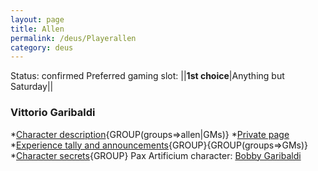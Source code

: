 ```yaml
---
layout: page
title: Allen
permalink: /deus/Playerallen
category: deus
---
```

Status: confirmed
Preferred gaming slot:
||__1st choice__|Anything but Saturday||
### Vittorio Garibaldi
*[Character description](CharPublicAllen){GROUP(groups=&gt;allen|GMs)}
*[Private page](CharPrivateAllen)
*[Experience tally and announcements](AnnounceAllen){GROUP}{GROUP(groups=&gt;GMs)}
*[Character secrets](CharSecretsAllen){GROUP}
Pax Artificium character: [Bobby Garibaldi](/pax/pcs/bobby.html)

